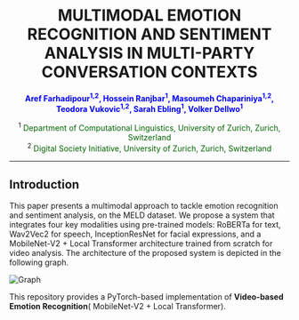 <h1 align="center">MULTIMODAL EMOTION RECOGNITION AND SENTIMENT ANALYSIS IN MULTI-PARTY CONVERSATION CONTEXTS</h1>

<p align="center">
  <b>
    <span style="color:blue">Aref Farhadipour<sup>1,2</sup>, Hossein Ranjbar<sup>1</sup>, Masoumeh Chapariniya<sup>1,2</sup>, Teodora Vukovic<sup>1,2</sup>, Sarah Ebling<sup>1</sup>, Volker Dellwo<sup>1</sup></span>
  </b>
</p>

<p align="center">
  <sup>1</sup> <span style="color:darkgreen">Department of Computational Linguistics, University of Zurich, Zurich, Switzerland</span> <br>
  <sup>2</sup> <span style="color:darkgreen">Digital Society Initiative, University of Zurich, Zurich, Switzerland</span>
</p>


---

## Introduction

This paper presents a multimodal approach to tackle
emotion recognition and sentiment analysis, on the MELD dataset. We propose a system
that integrates four key modalities using pre-trained models:
RoBERTa for text, Wav2Vec2 for speech, InceptionResNet
for facial expressions, and a MobileNet-V2 + Local Transformer architecture
trained from scratch for video analysis. The architecture of the proposed system is depicted in the following graph.

![Graph](https://github.com/user-attachments/assets/fa2bada3-d31f-4b43-ae80-b5f62991eef2)

This repository provides a PyTorch-based implementation of **Video-based Emotion Recognition**( MobileNet-V2 + Local Transformer). 



